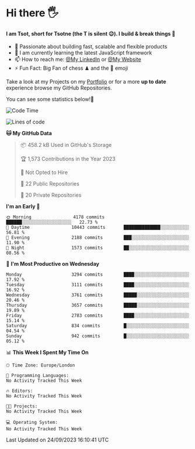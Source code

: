 # Hi there :raised_hand_with_fingers_splayed:
#### I am Tsot, short for Tsotne (the T is silent :wink:). I build & break things :space_invader:
- :telescope: Passionate about building fast, scalable and flexible products
- :seedling: I am currently learning the latest JavaScript framework 
- :mailbox: How to reach me: [@My LinkedIn](https://www.linkedin.com/in/tsotne-gvadzabia/) or [@My Website](https://tsotne.co.uk/contact)
- :zap: Fun Fact: Big Fan of chess ♟ and the 👾 emoji

Take a look at my Projects on my [Portfolio](https://tsotne.co.uk/) or for a more **up to date** experience browse my GitHub Repositories.

You can see some statistics below!:space_invader:
<!--START_SECTION:waka-->
![Code Time](http://img.shields.io/badge/Code%20Time-761%20hrs%202%20mins-blue)

![Lines of code](https://img.shields.io/badge/From%20Hello%20World%20I%27ve%20Written-7.8%20million%20lines%20of%20code-blue)

**🐱 My GitHub Data** 

> 📦 458.2 kB Used in GitHub's Storage 
 > 
> 🏆 1,573 Contributions in the Year 2023
 > 
> 🚫 Not Opted to Hire
 > 
> 📜 22 Public Repositories 
 > 
> 🔑 20 Private Repositories 
 > 
**I'm an Early 🐤** 

```text
🌞 Morning                4178 commits        ██████░░░░░░░░░░░░░░░░░░░   22.73 % 
🌆 Daytime                10443 commits       ██████████████░░░░░░░░░░░   56.81 % 
🌃 Evening                2188 commits        ███░░░░░░░░░░░░░░░░░░░░░░   11.90 % 
🌙 Night                  1573 commits        ██░░░░░░░░░░░░░░░░░░░░░░░   08.56 % 
```
📅 **I'm Most Productive on Wednesday** 

```text
Monday                   3294 commits        ████░░░░░░░░░░░░░░░░░░░░░   17.92 % 
Tuesday                  3111 commits        ████░░░░░░░░░░░░░░░░░░░░░   16.92 % 
Wednesday                3761 commits        █████░░░░░░░░░░░░░░░░░░░░   20.46 % 
Thursday                 3657 commits        █████░░░░░░░░░░░░░░░░░░░░   19.89 % 
Friday                   2783 commits        ████░░░░░░░░░░░░░░░░░░░░░   15.14 % 
Saturday                 834 commits         █░░░░░░░░░░░░░░░░░░░░░░░░   04.54 % 
Sunday                   942 commits         █░░░░░░░░░░░░░░░░░░░░░░░░   05.12 % 
```


📊 **This Week I Spent My Time On** 

```text
🕑︎ Time Zone: Europe/London

💬 Programming Languages: 
No Activity Tracked This Week

🔥 Editors: 
No Activity Tracked This Week

🐱‍💻 Projects: 
No Activity Tracked This Week

💻 Operating System: 
No Activity Tracked This Week
```


 Last Updated on 24/09/2023 16:10:41 UTC
<!--END_SECTION:waka-->
